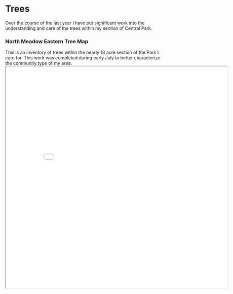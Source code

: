 <h1>Trees</h1>
Over the course of the last year I have put significant work into the understanding and care of the trees within my section of Central Park. 

<h3>North Meadow Eastern Tree Map</h3>
This is an inventory of trees within the nearly 13 acre section of the Park I care for. This work was completed during early July to better characterize the community type of my area.

<iframe src="TreeMap.html" height="700" width="700"></iframe> 

